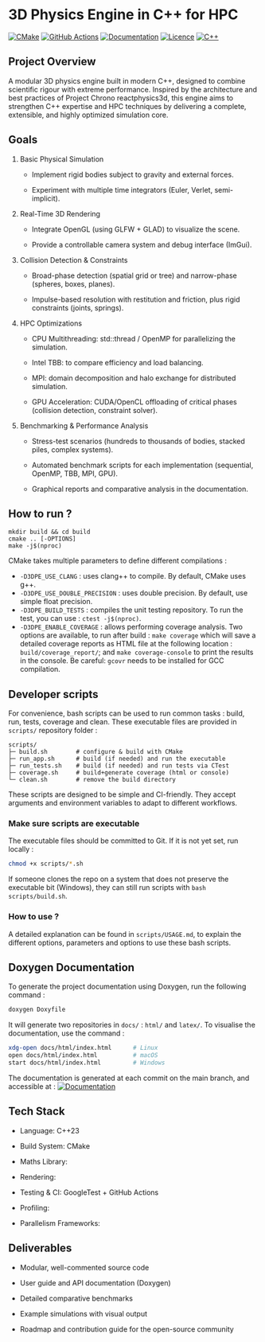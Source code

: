 # 3D Physics Engine in C++ for HPC

[![CMake](https://img.shields.io/badge/CMake-3.22.1-064f8d?logo=cmake)](https://cmake.org/)
[![GitHub Actions](https://img.shields.io/github/actions/workflow/status/tomlaclavere/3DPhysicsEngine/ci.yml?branch=main&logo=githubactions)](https://github.com/tomlaclavere/3DPhysicsEngine/actions)
[![Documentation](https://img.shields.io/badge/docs-doxygen-blue?logo=readthedocs)](https://tomlaclavere.github.io/3DPhysicsEngine/)
[![Licence](https://img.shields.io/badge/license-MIT-green)](LICENSE)
[![C++](https://img.shields.io/badge/C++-23-blue?logo=c%2B%2B)](https://isocpp.org/)

## Project Overview
A modular 3D physics engine built in modern C++, designed to combine scientific rigour with extreme performance. Inspired by the architecture and best practices of Project Chrono reactphysics3d, this engine aims to strengthen C++ expertise and HPC techniques by delivering a complete, extensible, and highly optimized simulation core.

## Goals

1. Basic Physical Simulation

   - Implement rigid bodies subject to gravity and external forces.

   - Experiment with multiple time integrators (Euler, Verlet, semi-implicit).

2. Real-Time 3D Rendering

    - Integrate OpenGL (using GLFW + GLAD) to visualize the scene.

    - Provide a controllable camera system and debug interface (ImGui).

3. Collision Detection & Constraints

    - Broad-phase detection (spatial grid or tree) and narrow-phase (spheres, boxes, planes).

    - Impulse-based resolution with restitution and friction, plus rigid constraints (joints, springs).

4. HPC Optimizations

    - CPU Multithreading: std::thread / OpenMP for parallelizing the simulation.

    - Intel TBB: to compare efficiency and load balancing.

    - MPI: domain decomposition and halo exchange for distributed simulation.

    - GPU Acceleration: CUDA/OpenCL offloading of critical phases (collision detection, constraint solver).

5. Benchmarking & Performance Analysis

    - Stress-test scenarios (hundreds to thousands of bodies, stacked piles, complex systems).

    - Automated benchmark scripts for each implementation (sequential, OpenMP, TBB, MPI, GPU).

    - Graphical reports and comparative analysis in the documentation.

## How to run ?

```
mkdir build && cd build
cmake .. [-OPTIONS]
make -j$(nproc)
```

CMake takes multiple parameters to define different compilations :
- `-D3DPE_USE_CLANG` : uses clang++ to compile. By default, CMake uses g++.
- `-D3DPE_USE_DOUBLE_PRECISION` : uses double precision. By default, use simple float precision.
- `-D3DPE_BUILD_TESTS` : compiles the unit testing repository. To run the test, you can use : `ctest -j$(nproc)`.
- `-D3DPE_ENABLE_COVERAGE` : allows performing coverage analysis. Two options are available, to run after build : `make coverage` which will save a detailed coverage reports as HTML file at the following location : `build/coverage_report/`; and `make coverage-console` to print the results in the console. Be careful: `gcovr` needs to be installed for GCC compilation.

## Developer scripts

For convenience, bash scripts can be used to run common tasks : build, run, tests, coverage and clean. These executable files are provided in `scripts/` repository folder :

```
scripts/
├─ build.sh        # configure & build with CMake
├─ run_app.sh      # build (if needed) and run the executable
├─ run_tests.sh    # build (if needed) and run tests via CTest
├─ coverage.sh     # build+generate coverage (html or console)
└─ clean.sh        # remove the build directory
```

These scripts are designed to be simple and CI-friendly. They accept arguments and environment variables to adapt to different workflows.

### Make sure scripts are executable
The executable files should be committed to Git. If it is not yet set, run locally : 

```bash
chmod +x scripts/*.sh
```
If someone clones the repo on a system that does not preserve the executable bit (Windows), they can still run scripts with `bash scripts/build.sh`.

### How to use ?

A detailed explanation can be found in `scripts/USAGE.md`, to explain the different options, parameters and options to use these bash scripts.

## Doxygen Documentation

To generate the project documentation using Doxygen, run the following command :
```bash
doxygen Doxyfile
```

It will generate two repositories in `docs/` : `html/` and `latex/`. To visualise the documentation, use the command : 
```bash
xdg-open docs/html/index.html      # Linux
open docs/html/index.html          # macOS
start docs/html/index.html         # Windows
```

The documentation is generated at each commit on the main branch, and accessible at : [![Documentation](https://img.shields.io/badge/docs-online-brightgreen)](https://tomlaclavere.github.io/3DPhysicsEngine/)


## Tech Stack

- Language: C++23

- Build System: CMake

- Maths Library: 

- Rendering: 

- Testing & CI: GoogleTest + GitHub Actions

- Profiling: 

- Parallelism Frameworks: 

## Deliverables

- Modular, well-commented source code

- User guide and API documentation (Doxygen)

- Detailed comparative benchmarks

- Example simulations with visual output

- Roadmap and contribution guide for the open-source community
